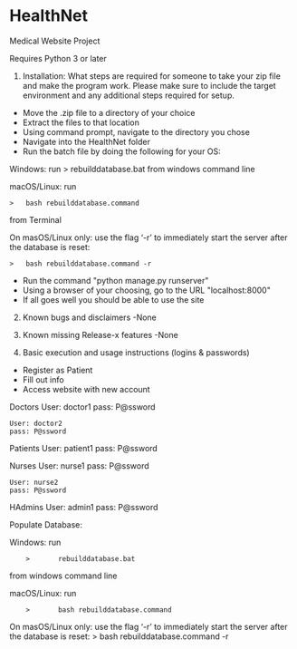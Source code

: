 # HealthNet
Medical Website Project 

Requires Python 3 or later

1) Installation:  What steps are required for someone to take 
your zip file and make the program work. Please make sure to 
include the target environment and any additional steps required 
for setup.

- Move the .zip file to a directory of your choice
- Extract the files to that location
- Using command prompt, navigate to the directory you chose
- Navigate into the HealthNet folder
- Run the batch file by doing the following for your OS:

Windows: run 
	>	rebuilddatabase.bat
from windows command line


	
macOS/Linux: run

	>	bash rebuilddatabase.command
from Terminal

On masOS/Linux only: use the flag ‘-r’ to immediately start the server after the database is reset: 

	>	bash rebuilddatabase.command -r
	
- Run the command "python manage.py runserver"
- Using a browser of your choosing, go to the URL "localhost:8000"
- If all goes well you should be able to use the site

2) Known bugs and disclaimers
-None

3) Known missing Release-x features
-None

4) Basic execution and usage instructions (logins & passwords)
- Register as Patient
- Fill out info
- Access website with new account

Doctors
	User: doctor1
	pass: P@ssword
	
	User: doctor2
	pass: P@ssword

Patients
	User: patient1
	pass: P@ssword

Nurses
	User: nurse1
	pass: P@ssword

	User: nurse2
	pass: P@ssword

HAdmins
	User: admin1
	pass: P@ssword

Populate Database:


Windows: run

        >       rebuilddatabase.bat
from windows command line



macOS/Linux: run

        >       bash rebuilddatabase.command

On masOS/Linux only: use the flag ‘-r’ to immediately start the server after the database is reset: 
	>	bash rebuilddatabase.command -r
	

